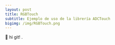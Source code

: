 ```yaml
---
layout: post
title: RGBTouch
subtitle: Ejemplo de uso de la librería ADCTouch
bigimg: /img/RGBTouch.png
---
```


:maple_leaf: hi git!
.
